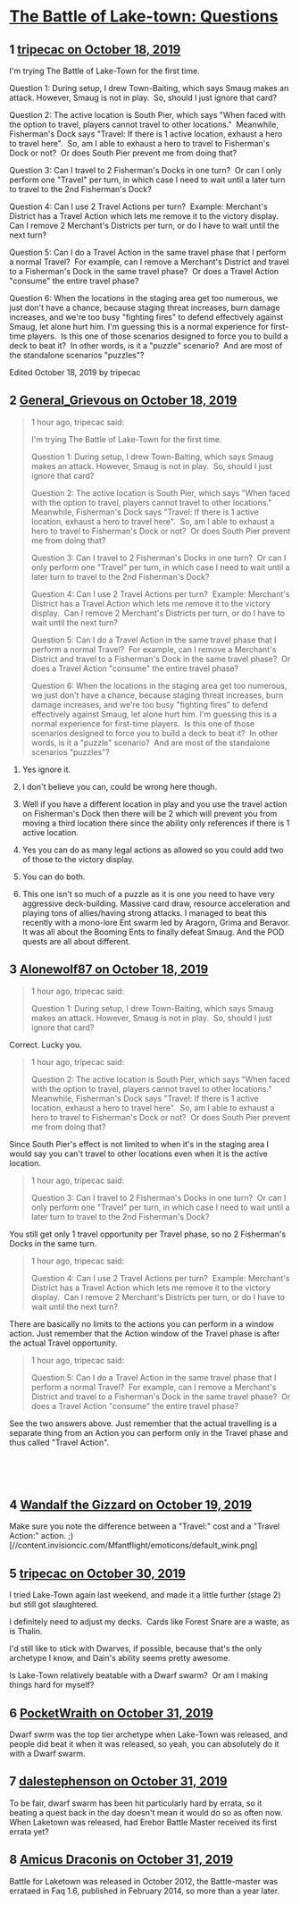 # [The Battle of Lake-town: Questions](https://community.fantasyflightgames.com/topic/301263-the-battle-of-lake-town-questions/)

## 1 [tripecac on October 18, 2019](https://community.fantasyflightgames.com/topic/301263-the-battle-of-lake-town-questions/?do=findComment&comment=3808705)

I'm trying The Battle of Lake-Town for the first time. 

Question 1: During setup, I drew Town-Baiting, which says Smaug makes an attack. However, Smaug is not in play.  So, should I just ignore that card?

Question 2: The active location is South Pier, which says "When faced with the option to travel, players cannot travel to other locations."  Meanwhile, Fisherman's Dock says "Travel: If there is 1 active location, exhaust a hero to travel here".  So, am I able to exhaust a hero to travel to Fisherman's Dock or not?  Or does South Pier prevent me from doing that? 

Question 3: Can I travel to 2 Fisherman's Docks in one turn?  Or can I only perform one "Travel" per turn, in which case I need to wait until a later turn to travel to the 2nd Fisherman's Dock?

Question 4: Can I use 2 Travel Actions per turn?  Example: Merchant's District has a Travel Action which lets me remove it to the victory display.  Can I remove 2 Merchant's Districts per turn, or do I have to wait until the next turn?

Question 5: Can I do a Travel Action in the same travel phase that I perform a normal Travel?  For example, can I remove a Merchant's District and travel to a Fisherman's Dock in the same travel phase?  Or does a Travel Action "consume" the entire travel phase?

Question 6: When the locations in the staging area get too numerous, we just don't have a chance, because staging threat increases, burn damage increases, and we're too busy "fighting fires" to defend effectively against Smaug, let alone hurt him. I'm guessing this is a normal experience for first-time players.  Is this one of those scenarios designed to force you to build a deck to beat it?  In other words, is it a "puzzle" scenario?  And are most of the standalone scenarios "puzzles"?

Edited October 18, 2019 by tripecac

## 2 [General_Grievous on October 18, 2019](https://community.fantasyflightgames.com/topic/301263-the-battle-of-lake-town-questions/?do=findComment&comment=3808788)

> 1 hour ago, tripecac said:
> 
> I'm trying The Battle of Lake-Town for the first time. 
> 
> Question 1: During setup, I drew Town-Baiting, which says Smaug makes an attack. However, Smaug is not in play.  So, should I just ignore that card?
> 
> Question 2: The active location is South Pier, which says "When faced with the option to travel, players cannot travel to other locations."  Meanwhile, Fisherman's Dock says "Travel: If there is 1 active location, exhaust a hero to travel here".  So, am I able to exhaust a hero to travel to Fisherman's Dock or not?  Or does South Pier prevent me from doing that? 
> 
> Question 3: Can I travel to 2 Fisherman's Docks in one turn?  Or can I only perform one "Travel" per turn, in which case I need to wait until a later turn to travel to the 2nd Fisherman's Dock?
> 
> Question 4: Can I use 2 Travel Actions per turn?  Example: Merchant's District has a Travel Action which lets me remove it to the victory display.  Can I remove 2 Merchant's Districts per turn, or do I have to wait until the next turn?
> 
> Question 5: Can I do a Travel Action in the same travel phase that I perform a normal Travel?  For example, can I remove a Merchant's District and travel to a Fisherman's Dock in the same travel phase?  Or does a Travel Action "consume" the entire travel phase?
> 
> Question 6: When the locations in the staging area get too numerous, we just don't have a chance, because staging threat increases, burn damage increases, and we're too busy "fighting fires" to defend effectively against Smaug, let alone hurt him. I'm guessing this is a normal experience for first-time players.  Is this one of those scenarios designed to force you to build a deck to beat it?  In other words, is it a "puzzle" scenario?  And are most of the standalone scenarios "puzzles"?

1. Yes ignore it.

2. I don't believe you can, could be wrong here though.

3. Well if you have a different location in play and you use the travel action on Fisherman's Dock then there will be 2 which will prevent you from moving a third location there since the ability only references if there is 1 active location. 

4. Yes you can do as many legal actions as allowed so you could add two of those to the victory display.

5. You can do both.

6. This one isn't so much of a puzzle as it is one you need to have very aggressive deck-building. Massive card draw, resource acceleration and playing tons of allies/having strong attacks. I managed to beat this recently with a mono-lore Ent swarm led by Aragorn, Grima and Beravor. It was all about the Booming Ents to finally defeat Smaug. And the POD quests are all about different.

## 3 [Alonewolf87 on October 18, 2019](https://community.fantasyflightgames.com/topic/301263-the-battle-of-lake-town-questions/?do=findComment&comment=3808795)

> 1 hour ago, tripecac said:
> 
> Question 1: During setup, I drew Town-Baiting, which says Smaug makes an attack. However, Smaug is not in play.  So, should I just ignore that card?

Correct. Lucky you.

> 1 hour ago, tripecac said:
> 
> Question 2: The active location is South Pier, which says "When faced with the option to travel, players cannot travel to other locations."  Meanwhile, Fisherman's Dock says "Travel: If there is 1 active location, exhaust a hero to travel here".  So, am I able to exhaust a hero to travel to Fisherman's Dock or not?  Or does South Pier prevent me from doing that? 

Since South Pier's effect is not limited to when it's in the staging area I would say you can't travel to other locations even when it is the active location.

> 1 hour ago, tripecac said:
> 
> Question 3: Can I travel to 2 Fisherman's Docks in one turn?  Or can I only perform one "Travel" per turn, in which case I need to wait until a later turn to travel to the 2nd Fisherman's Dock?

You still get only 1 travel opportunity per Travel phase, so no 2 Fisherman's Docks in the same turn.

> 1 hour ago, tripecac said:
> 
> Question 4: Can I use 2 Travel Actions per turn?  Example: Merchant's District has a Travel Action which lets me remove it to the victory display.  Can I remove 2 Merchant's Districts per turn, or do I have to wait until the next turn?

There are basically no limits to the actions you can perform in a window action. Just remember that the Action window of the Travel phase is after the actual Travel opportunity.

> 1 hour ago, tripecac said:
> 
> Question 5: Can I do a Travel Action in the same travel phase that I perform a normal Travel?  For example, can I remove a Merchant's District and travel to a Fisherman's Dock in the same travel phase?  Or does a Travel Action "consume" the entire travel phase?

See the two answers above. Just remember that the actual travelling is a separate thing from an Action you can perform only in the Travel phase and thus called "Travel Action".

 

 

## 4 [Wandalf the Gizzard on October 19, 2019](https://community.fantasyflightgames.com/topic/301263-the-battle-of-lake-town-questions/?do=findComment&comment=3809256)

Make sure you note the difference between a "Travel:" cost and a "Travel Action:" action. ;) [//content.invisioncic.com/Mfantflight/emoticons/default_wink.png]

## 5 [tripecac on October 30, 2019](https://community.fantasyflightgames.com/topic/301263-the-battle-of-lake-town-questions/?do=findComment&comment=3818622)

I tried Lake-Town again last weekend, and made it a little further (stage 2) but still got slaughtered.

I definitely need to adjust my decks.  Cards like Forest Snare are a waste, as is Thalin.

I'd still like to stick with Dwarves, if possible, because that's the only archetype I know, and Dain's ability seems pretty awesome.

Is Lake-Town relatively beatable with a Dwarf swarm?  Or am I making things hard for myself?

## 6 [PocketWraith on October 31, 2019](https://community.fantasyflightgames.com/topic/301263-the-battle-of-lake-town-questions/?do=findComment&comment=3818823)

Dwarf swrm was the top tier archetype when Lake-Town was released, and people did beat it when it was released, so yeah, you can absolutely do it with a Dwarf swarm.

## 7 [dalestephenson on October 31, 2019](https://community.fantasyflightgames.com/topic/301263-the-battle-of-lake-town-questions/?do=findComment&comment=3819014)

To be fair, dwarf swarm has been hit particularly hard by errata, so it beating a quest back in the day doesn't mean it would do so as often now.  When Laketown was released, had Erebor Battle Master received its first errata yet?

## 8 [Amicus Draconis on October 31, 2019](https://community.fantasyflightgames.com/topic/301263-the-battle-of-lake-town-questions/?do=findComment&comment=3819061)

Battle for Laketown was released in October 2012, the Battle-master was errataed in Faq 1.6, published in February 2014, so more than a year later.

